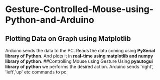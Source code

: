 # Gesture-Controlled-Mouse-using-Python-and-Arduino
## Plotting Data on Graph using Matplotlib 
Arduino sends the data to the PC. Reads the data coming using **PySerial library of Python**.
And plots it in **real-time using matplotlib and numpy library of python**.
##Controlling Mouse using Gesture
Using **pyautogui library of python** we performs the desired action.
Arduino sends 'right', 'left','up' etc commands to pc.
